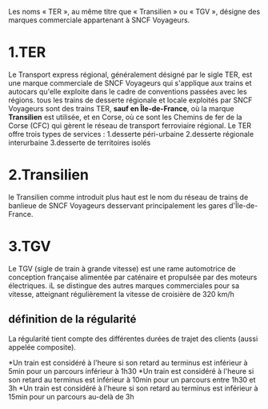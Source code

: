Les noms « TER », au même titre que « Transilien » ou « TGV », désigne des marques commerciale appartenant à SNCF Voyageurs.

# 1.TER
Le Transport express régional, généralement désigné par le sigle TER, est une marque commerciale de SNCF Voyageurs qui s'applique aux trains et autocars qu'elle exploite dans le cadre de conventions passées avec les régions.
tous les trains de desserte régionale et locale exploités par SNCF Voyageurs sont des trains TER, **sauf en Île-de-France**, où la marque **Transilien** est utilisée, et en Corse, où ce sont les Chemins de fer de la Corse (CFC) qui gèrent le réseau de transport ferroviaire régional.
Le TER  offre trois types de services : 
1.desserte péri-urbaine 
2.desserte régionale interurbaine
3.desserte de territoires isolés


# 2.Transilien
le Transilien comme introduit plus haut  est le nom du réseau de trains de banlieue de SNCF Voyageurs desservant principalement les gares d'Île-de-France.

# 3.TGV
Le TGV (sigle de train à grande vitesse) est une rame automotrice de conception française alimentée par caténaire et propulsée par des moteurs électriques. iL se distingue des autres marques commerciales pour sa vitesse, atteignant régulièrement la vitesse de croisière de 320 km/h


## définition de la régularité

La régularité tient compte des différentes durées de trajet des clients (aussi appelée composite).

*Un train est considéré à l'heure si son retard au terminus est inférieur à 5min pour un parcours inférieur à 1h30
*Un train est considéré à l'heure si son retard au terminus est inférieur à 10min pour un parcours entre 1h30 et 3h
*Un train est considéré à l'heure si son retard au terminus est inférieur à 15min pour un parcours au-delà de 3h
